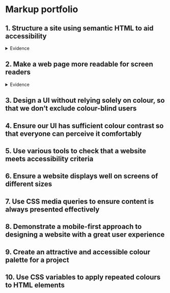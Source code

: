 # Markup portfolio


## 1. Structure a site using semantic HTML to aid accessibility
<details>
  <summary>Evidence</summary>
  <br>
  Throughout our code we adhered as closely to the A11Y guidelines as we could to use the correct elements. This was so that a screen reader could read each element of our code and feed it back to the user.
  
  Below is an exmaple of our code where we have used semantics to make the code easier to read.
  
  In addition to this we have also add in a class to each element, so that a developer working on the code knows what each element pertains to.
  
  ```html
    <header>
      <nav class="navbar">
        <a href="#" class="nav-branding">NerdWhale</a>
        <ul class="nav-menu">
          <li class="nav-item">
            <a href="#home" class="nav-link">Home</a>
          </li>
          <li class="nav-item">
            <a href="#about" class="nav-link">About Us</a>
          </li>
          <li class="nav-item">
            <a href="#ourwork" class="nav-link">Our Work</a>
          </li>
          <li class="nav-item">
            <a href="#contactus" class="nav-link">Contact Us</a>
          </li>
        </ul>
      </nav>
  </header>
```
</details>

## 2. Make a web page more readable for screen readers

<details>
  <summary>Evidence</summary>
  <br>
  We have included alternative text on images to help screen readers understand and feed back to visually impaired users what the element pertains to.
  
  ```html
  <div class="home-img">
  <img src="img/Nerdwhale2-01.png" alt="company image" class="company-pic" />
  </div>
 ```
</details>

## 3. Design a UI without relying solely on colour, so that we don’t exclude colour-blind users

## 4. Ensure our UI has sufficient colour contrast so that everyone can perceive it comfortably

## 5. Use various tools to check that a website meets accessibility criteria

## 6. Ensure a website displays well on screens of different sizes

## 7. Use CSS media queries to ensure content is always presented effectively

## 8. Demonstrate a mobile-first approach to designing a website with a great user experience

## 9. Create an attractive and accessible colour palette for a project

## 10. Use CSS variables to apply repeated colours to HTML elements
